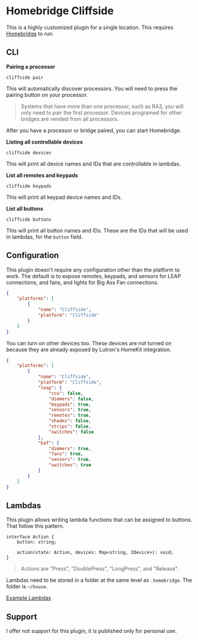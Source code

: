 # Homebridge Cliffside

This is a highly customized plugin for a single location. This requires [Homebridge](https://homebridge.io/) to run.

## CLI

**Pairing a processor**

```
cliffside pair
```

This will automatically discover processors. You will need to press the pairing button on your processor.

> Systems that have more than one processor, such as RA3, you will only need to pair the first processor. Devices programed for other bridges are vended from all processors.

After you have a processor or bridge paired, you can start Homebridge.

**Listing all controllable devices**

```
cliffside devices
```

This will print all device names and IDs that are controllable in lambdas.

**List all remotes and keypads**

```
cliffside keypads
```

This will print all keypad device names and IDs.

**List all buttons**

```
cliffside buttons
```

This will print all button names and IDs. These are the IDs that will be used in lambdas, for the `button` field.

## Configuration

This plugin doesn't require any configuration other than the platform to work. The default is to expose remotes, keypads, and sensors for LEAP connections, and fans, and lights for Big Ass Fan connections.

```json
{
    "platforms": [
        {
            "name": "Cliffside",
            "platform": "Cliffside"
        }
    ]
}
```

You can turn on other devices too. These devices are not turned on because they are already exposed by Lutron's HomeKit integration.

```json
{
    "platforms": [
        {
            "name": "Cliffside",
            "platform": "Cliffside",
            "leap": {
                "cco": false,
                "dimmers": false,
                "keypads": true,
                "sensors": true,
                "remotes": true,
                "shades": false,
                "strips": false,
                "switches": false
            },
            "baf": {
                "dimmers": true,
                "fans": true,
                "sensors": true,
                "switches": true
            }
        }
    ]
}
```

## Lambdas

This plugin allows writing lambda functions that can be assigned to buttons. That follow this pattern.

```
interface Action {
    button: string;

    action(state: Action, devices: Map<string, IDevice>): void;
}
```

> Actions are "Press", "DoublePress", "LongPress", and "Release".

Lambdas need to be stored in a folder at the same level as `.homebridge`. The folder is `~/house`.

[Example Lambdas](https://github.com/mkellsy/cliffside-lambdas/tree/main/src)

## Support

I offer not support for this plugin, it is published only for personal use.
